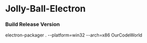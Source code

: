 # Jolly-Ball-Electron

### Build Release Version 
electron-packager . --platform=win32 --arch=x86 OurCodeWorld
